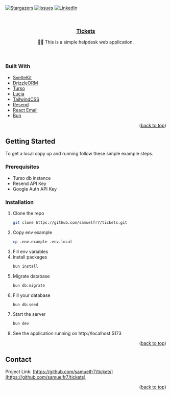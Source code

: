 <a name="readme-top"></a>

<!-- PROJECT SHIELDS -->

[![Stargazers][stars-shield]][stars-url]
[![Issues][issues-shield]][issues-url]
[![LinkedIn][linkedin-shield]][linkedin-url]

<!-- PROJECT LOGO -->
<br />
<div align="center">
  <a href="https://github.com/samuelfr7/tickets">
   <h3 align="center">Tickets</h3>
  </a>

  <p align="center">
    👨‍💻 This is a simple helpdesk web application.
    <br />
    <br />
    <br />
  </p>
</div>

### Built With

- [SvelteKit](https://kit.svelte.dev/)
- [DrizzleORM](https://orm.drizzle.team/)
- [Turso](https://turso.tech/)
- [Lucia](https://lucia-auth.com/)
- [TailwindCSS](https://tailwindcss.com/)
- [Resend](https://resend.com/)
- [React Email](https://react.email/)
- [Bun](https://bun.sh/)

<p align="right">(<a href="#readme-top">back to top</a>)</p>

<!-- GETTING STARTED -->

## Getting Started

To get a local copy up and running follow these simple example steps.

### Prerequisites

- Turso db instance
- Resend API Key
- Google Auth API Key

### Installation

1. Clone the repo
   ```sh
   git clone https://github.com/samuelfr7/tickets.git
   ```
2. Copy env example
   ```sh
   cp .env.example .env.local
   ```
3. Fill env variables
4. Install packages
   ```sh
   bun install
   ```
5. Migrate database
   ```sh
   bun db:migrate
   ```
6. Fill your database
   ```sh
   bun db:seed
   ```
7. Start the server
   ```sh
   bun dev
   ```
8. See the application running on http://localhost:5173

<p align="right">(<a href="#readme-top">back to top</a>)</p>

<!-- CONTACT -->

## Contact

Project Link: [https://github.com/samuelfr7/tickets](https://github.com/samuelfr7/tickets)

<p align="right">(<a href="#readme-top">back to top</a>)</p>

<!-- MARKDOWN LINKS & IMAGES -->
<!-- https://www.markdownguide.org/basic-syntax/#reference-style-links -->

[stars-shield]: https://img.shields.io/github/stars/samuelfr7/tickets.svg?style=for-the-badge
[stars-url]: https://github.com/samuelfr7/tickets/stargazers
[issues-shield]: https://img.shields.io/github/issues/samuelfr7/tickets.svg?style=for-the-badge
[issues-url]: https://github.com/samuelfr7/tickets/issues
[linkedin-shield]: https://img.shields.io/badge/-LinkedIn-black.svg?style=for-the-badge&logo=linkedin&colorB=555
[linkedin-url]: https://linkedin.com/in/samuelfr7
